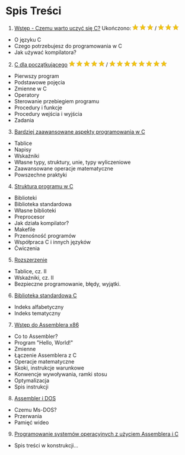 # Spis Treści
 1. [Wstęp - Czemu warto uczyć się C?](Ch1) Ukończono: [![Star](https://github.com/KrzysztofSzewczyk/LearnC/raw/master/common/star.png "")](Star) [![Star](https://github.com/KrzysztofSzewczyk/LearnC/raw/master/common/star.png "")](Star) [![Star](https://github.com/KrzysztofSzewczyk/LearnC/raw/master/common/star.png "")](Star) / [![Star](https://github.com/KrzysztofSzewczyk/LearnC/raw/master/common/star.png "")](Star) [![Star](https://github.com/KrzysztofSzewczyk/LearnC/raw/master/common/star.png "")](Star) [![Star](https://github.com/KrzysztofSzewczyk/LearnC/raw/master/common/star.png "")](Star)
   - O języku C
   - Czego potrzebujesz do programowania w C
   - Jak używać kompilatora?
 2. [C dla początkującego](Ch2) [![Star](https://github.com/KrzysztofSzewczyk/LearnC/raw/master/common/star.png "")](Star) [![Star](https://github.com/KrzysztofSzewczyk/LearnC/raw/master/common/star.png "")](Star) [![Star](https://github.com/KrzysztofSzewczyk/LearnC/raw/master/common/star.png "")](Star) [![Star](https://github.com/KrzysztofSzewczyk/LearnC/raw/master/common/star.png "")](Star) [![Star](https://github.com/KrzysztofSzewczyk/LearnC/raw/master/common/star.png "")](Star) / [![Star](https://github.com/KrzysztofSzewczyk/LearnC/raw/master/common/star.png "")](Star) [![Star](https://github.com/KrzysztofSzewczyk/LearnC/raw/master/common/star.png "")](Star) [![Star](https://github.com/KrzysztofSzewczyk/LearnC/raw/master/common/star.png "")](Star) [![Star](https://github.com/KrzysztofSzewczyk/LearnC/raw/master/common/star.png "")](Star) [![Star](https://github.com/KrzysztofSzewczyk/LearnC/raw/master/common/star.png "")](Star) [![Star](https://github.com/KrzysztofSzewczyk/LearnC/raw/master/common/star.png "")](Star) [![Star](https://github.com/KrzysztofSzewczyk/LearnC/raw/master/common/star.png "")](Star) [![Star](https://github.com/KrzysztofSzewczyk/LearnC/raw/master/common/star.png "")](Star)
   - Pierwszy program
   - Podstawowe pojęcia
   - Zmienne w C
   - Operatory
   - Sterowanie przebiegiem programu
   - Procedury i funkcje
   - Procedury wejścia i wyjścia
   - Zadania
 3. [Bardziej zaawansowane aspekty programowania w C](Ch3)
   - Tablice
   - Napisy
   - Wskaźniki
   - Własne typy, struktury, unie, typy wyliczeniowe
   - Zaawansowane operacje matematyczne
   - Powszechne praktyki
 4. [Struktura programu w C](Ch4)
   - Biblioteki
   - Biblioteka standardowa
   - Własne biblioteki
   - Preprocesor
   - Jak działa kompilator?
   - Makefile
   - Przenośność programów
   - Współpraca C i innych języków
   - Ćwiczenia
 5. [Rozszerzenie](Ch5)
   - Tablice, cz. II
   - Wskaźniki, cz. II
   - Bezpieczne programowanie, błędy, wyjątki.
 6. [Biblioteka standardowa C](Ch6)
   - Indeks alfabetyczny
   - Indeks tematyczny
 7. [Wstęp do Assemblera x86](Ch7)
   - Co to Assembler?
   - Program "Hello, World!"
   - Zmienne
   - Łączenie Assemblera z C
   - Operacje matematyczne
   - Skoki, instrukcje warunkowe
   - Konwencje wywoływania, ramki stosu
   - Optymalizacja
   - Spis instrukcji
 8. [Assembler i DOS](Ch8)
   - Czemu Ms-DOS?
   - Przerwania
   - Pamięć wideo
 9. [Programowanie systemów operacyjnych z użyciem Assemblera i C](Ch9)
   - Spis treści w konstrukcji...
